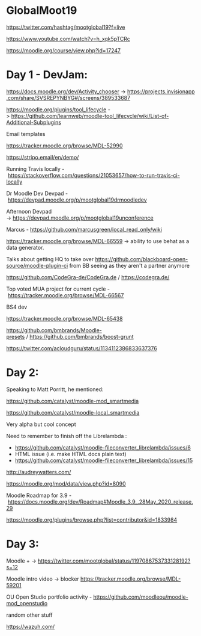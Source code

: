 # GlobalMoot19

<https://twitter.com/hashtag/mootglobal19?f=live>

<https://www.youtube.com/watch?v=h_xqk5pTCRc>

<https://moodle.org/course/view.php?id=17247>

# Day 1 - DevJam:

<https://docs.moodle.org/dev/Activity_chooser> → <https://projects.invisionapp.com/share/SVSREPYNBYG#/screens/389533687>

<https://moodle.org/plugins/tool_lifecycle> -&gt; <https://github.com/learnweb/moodle-tool_lifecycle/wiki/List-of-Additional-Subplugins>

Email templates

<https://tracker.moodle.org/browse/MDL-52990>

<https://stripo.email/en/demo/>

Running Travis locally - <https://stackoverflow.com/questions/21053657/how-to-run-travis-ci-locally>

Dr Moodle Dev Devpad - <https://devpad.moodle.org/p/mootglobal19drmoodledev>

Afternoon Devpad → <https://devpad.moodle.org/p/mootglobal19unconference>

Marcus - <https://github.com/marcusgreen/local_read_only/wiki>

<https://tracker.moodle.org/browse/MDL-66559> → ability to use behat as a data generator.

Talks about getting HQ to take over <https://github.com/blackboard-open-source/moodle-plugin-ci> from BB seeing as they aren't a partner anymore

<https://github.com/CodeGra-de/CodeGra.de> / <https://codegra.de/>

Top voted MUA project for current cycle - <https://tracker.moodle.org/browse/MDL-66567>

BS4 dev

<https://tracker.moodle.org/browse/MDL-65438>

<https://github.com/bmbrands/Moodle-presets> / <https://github.com/bmbrands/boost-grunt>

<https://twitter.com/acloudguru/status/1134112386833637376>

# Day 2:

Speaking to Matt Porritt, he mentioned:

<https://github.com/catalyst/moodle-mod_smartmedia>

<https://github.com/catalyst/moodle-local_smartmedia>

Very alpha but cool concept

Need to remember to finish off the Librelambda :

-   <https://github.com/catalyst/moodle-fileconverter_librelambda/issues/6>
-   HTML issue (i.e. make HTML docs plain text)
-   <https://github.com/catalyst/moodle-fileconverter_librelambda/issues/15>

<http://audreywatters.com/>

<https://moodle.org/mod/data/view.php?id=8090>

Moodle Roadmap for 3.9 - <https://docs.moodle.org/dev/Roadmap#Moodle_3.9_.28May_2020_release.29>

<https://moodle.org/plugins/browse.php?list=contributor&id=1833984>

# Day 3:

Moodle + → <https://twitter.com/mootglobal/status/1197086753733128192?s=12>

Moodle intro video → blocker <https://tracker.moodle.org/browse/MDL-59201>

OU Open Studio portfolio activity - <https://github.com/moodleou/moodle-mod_openstudio>

random other stuff

<https://wazuh.com/>


